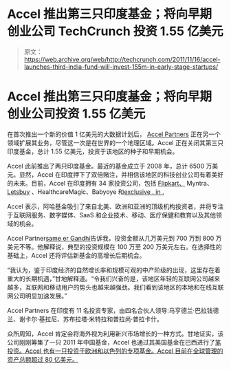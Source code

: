 # Accel 推出第三只印度基金；将向早期创业公司 TechCrunch 投资 1.55 亿美元

> 原文：<https://web.archive.org/web/http://techcrunch.com/2011/11/16/accel-launches-third-india-fund-will-invest-155m-in-early-stage-startups/>

# Accel 推出第三只印度基金；将向早期创业公司投资 1.55 亿美元

在首次推出一个新的价值 1 亿美元的大数据计划后， [Accel Partners](https://web.archive.org/web/20230204105243/http://www.accel.com/) 正在另一个领域扩展其业务，尽管这一次是在世界的一个地理区域。Accel 正在关闭其第三只印度基金，总计 1.55 亿美元，投资于该地区的种子和早期机会。

Accel 此前推出了两只印度基金。最近的基金成立于 2008 年，总计 6500 万美元。显然，Accel 在印度押下了双倍赌注，并相信该地区的科技创业公司有着美好的未来。目前，Accel 在印度拥有 34 家投资公司，包括 [Flipkart、](https://web.archive.org/web/20230204105243/https://techcrunch.com/2011/06/16/indias-amazon-com-flipkart-raises-20-million-from-tiger-global/) Myntra、 [Letsbuy](https://web.archive.org/web/20230204105243/https://techcrunch.com/2011/01/18/online-retailer-letsbuy-com-raises-6-million-from-helion-accel-tiger-global/) 、HealthcareMagic、Babyoye 和[exclusive . in .](https://web.archive.org/web/20230204105243/https://techcrunch.com/2010/11/03/flash-sales-site-for-indian-fashion-exclusively-in-raises-2-8-million-from-accel/)

Accel 表示，阿哈基金吸引了来自北美、欧洲和亚洲的顶级机构投资者，并将专注于互联网服务、数字媒体、SaaS 和企业技术、移动、医疗保健和教育以及其他领域的机会。

Accel Partner[same er Gandhi](https://web.archive.org/web/20230204105243/http://www.crunchbase.com/person/sameer-gandhi)告诉我，投资金额从几万美元到 700 万到 800 万美元不等。他解释说，典型的投资规模在 100 万至 200 万美元左右。在选择性的基础上，Accel 还将评估新基金的高增长后期机会。

“我认为，鉴于印度经济的自然增长率和规模可观的中产阶级的出现，这里存在着重大的长期机遇，”甘地解释道。“令我们兴奋的是，该地区年轻的互联网公司越来越多，互联网和移动用户的势头也越来越强劲。我们看到该地区的本地和在线互联网公司明显加速发展。”

Accel Partners 在印度有 11 名投资专家，由四名合伙人领导:马亨德兰·巴拉钱德兰、谢卡尔·基拉尼、苏布拉塔·米特拉和普拉尚·普拉卡什。

众所周知，Accel 肯定会将海外视为利用新兴市场增长的一种方式。甘地证实，该公司刚刚筹集了一只 2011 年中国基金，Accel 也通过其美国基金在巴西进行了[笔投资。Accel 也有一只投资于欧洲和以色列的专项基金。Accel 目前在全球管理的资产总额超过 80 亿美元。](https://web.archive.org/web/20230204105243/https://techcrunch.com/2011/09/07/redpoint-and-accel-back-brazils-online-subscription-e-commerce-site-shoes4you/)